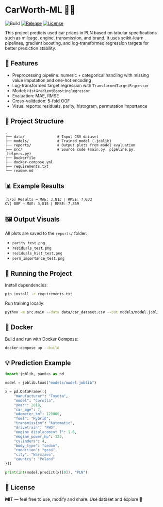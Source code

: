 # CarWorth-ML 🚗💸

![Build](https://github.com/SculptTechProject/CarWorth-ML/actions/workflows/ci-python.yml/badge.svg?branch=main)
[![Release](https://img.shields.io/github/v/release/SculptTechProject/CarWorth-ML)](../../releases)
[![License](https://img.shields.io/github/license/SculptTechProject/CarWorth-ML)](./LICENSE)



This project predicts used car prices in PLN based on tabular specifications such as mileage, engine, transmission, and brand. It uses scikit-learn pipelines, gradient boosting, and log-transformed regression targets for better prediction stability.

## 🧠 Features

- Preprocessing pipeline: numeric + categorical handling with missing value imputation and one-hot encoding
- Log-transformed target regression with `TransformedTargetRegressor`
- Model: `HistGradientBoostingRegressor`
- Evaluation: MAE, RMSE
- Cross-validation: 5-fold OOF
- Visual reports: residuals, parity, histogram, permutation importance

## 📁 Project Structure

```
.
├── data/               # Input CSV dataset
├── models/             # Trained model (.joblib)
├── reports/            # Output plots from model evaluation
├── src/                # Source code (main.py, pipeline.py, _helpers.py)
├── Dockerfile
├── docker-compose.yml
├── requirements.txt
└── readme.md
```

## 📊 Example Results

```
[5/5] Results → MAE: 3,813 | RMSE: 7,633
CV] OOF → MAE: 3,815 | RMSE: 7,839
```

## 🖼️ Output Visuals

All plots are saved to the `reports/` folder:

- `parity_test.png`
- `residuals_test.png`
- `residuals_hist_test.png`
- `perm_importance_test.png`

## 🧪 Running the Project

Install dependencies:

```bash
pip install -r requirements.txt
```

Run training locally:

```bash
python -m src.main --data data/car_dataset.csv --out models/model.joblib --plots --cv
```

## 🐳 Docker

Build and run with Docker Compose:

```bash
docker-compose up --build
```

## 💡 Prediction Example

```python
import joblib, pandas as pd

model = joblib.load("models/model.joblib")

x = pd.DataFrame([{
    "manufacturer": "Toyota",
    "model": "Corolla",
    "year": 2018,
    "car_age": 7,
    "odometer_km": 120000,
    "fuel": "Hybrid",
    "transmission": "Automatic",
    "drivetrain": "FWD",
    "engine_displacement_l": 1.8,
    "engine_power_hp": 122,
    "cylinders": 4,
    "body_type": "sedan",
    "condition": "good",
    "city": "Warszawa",
    "country": "Poland"
}])

print(int(model.predict(x)[0]), "PLN")
```

## 📜 License

**MIT** — feel free to use, modify and share. Use dataset and explore  🙌
